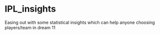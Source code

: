 # IPL_insights
Easing out with some statistical insights which can help anyone choosing players/team in dream 11
